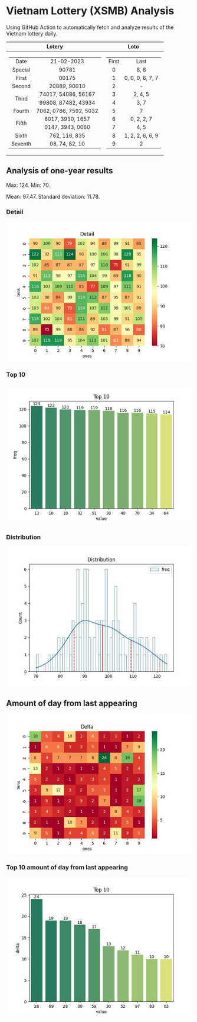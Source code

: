 # Vietnam Lottery (XSMB) Analysis

Using GitHub Action to automatically fetch and analyze results of the Vietnam lottery daily.

| Lotery      | Loto |
| :-----------: | :-----------: |
| <table><tr><td>Date</td><td>21-02-2023</td></tr><tr><td>Special</td><td>90781</td></tr><tr><td>First</td><td>00175</td></tr><tr><td>Second</td><td>20889, 90010</td></tr><tr><td rowspan="2">Third</td><td>74017, 54086, 56167</td></tr><tr><td>99808, 87482, 43934</td></tr><tr><td>Fourth</td><td>7062, 0786, 7592, 5032</td></tr><tr><td rowspan="2">Fifth</td><td>6017, 3910, 1657</td></tr><tr><td>0147, 3943, 0060</td></tr><tr><td>Sixth</td><td>762, 116, 835</td></tr><tr><td>Seventh</td><td>08, 74, 82, 10</td></tr></table> | <table><tr><td>First</td><td>Last</td></tr><tr><td>0</td><td>8, 8</td></tr><tr><td>1</td><td>0, 0, 0, 6, 7, 7</td></tr><tr><td>2</td><td>-</td></tr><tr><td>3</td><td>2, 4, 5</td></tr><tr><td>4</td><td>3, 7</td></tr><tr><td>5</td><td>7</td></tr><tr><td>6</td><td>0, 2, 2, 7</td></tr><tr><td>7</td><td>4, 5</td></tr><tr><td>8</td><td>1, 2, 2, 6, 6, 9</td></tr><tr><td>9</td><td>2</td></tr></table> |

<h2>Analysis of one-year results</h2>

Max: 124. Min: 70.

Mean: 97.47. Standard deviation: 11.78.

<h3>Detail</h3>

![Detail](images/heatmap.jpg)

<h3>Top 10</h3>

![Top 10](images/top-10.jpg)

<h3>Distribution</h3>

![Distribution](images/distribution.jpg)

<h2>Amount of day from last appearing</h2>

![Delta](images/delta.jpg)

<h3>Top 10 amount of day from last appearing</h3>

![Delta top 10](images/delta_top_10.jpg)